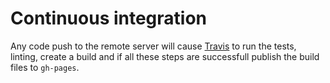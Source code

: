 # Continuous integration
Any code push to the remote server will cause [Travis](https//www.travis-ci.org) to run the tests, linting, create a build and if all these steps are successfull publish the build files to `gh-pages`.
